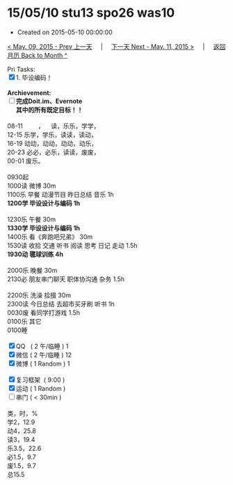 # 15/05/10 stu13 spo26 was10

- Created on 2015-05-10 00:00:00

[< May. 09, 2015 - Prev 上一天](/lifelogs/2015/05/d09.md) &nbsp; &nbsp; | &nbsp; &nbsp; [下一天 Next - May. 11, 2015 >](/lifelogs/2015/05/d11.md) &nbsp; &nbsp; |  &nbsp; &nbsp; [返回月历 Back to Month ^](/lifelogs/2015/05/index.md)
<br/><div>Pri Tasks:<br clear="none"/><input type="checkbox" checked="true" />1. 毕设编码！</div>    <div><br clear="none"/></div>    <div><strong>Archievement:</strong></div>    <div><strong><input type="checkbox" />完成Doit.im、</strong><strong>Evernote</strong></div>    <div><strong>      其中的</strong><strong>所有</strong><strong>既定目标！！</strong></div>    <div>        <div><br clear="none"/></div>08-11         ，    读，乐乐，学学，<br clear="none"/>12-15 乐学，学乐，读读，读动，<br clear="none"/>16-19 动动，动动，动动，动乐，<br clear="none"/>20-23 必必，必乐，读读，废废，    </div>    <div>00-01 废乐。<br/>        <div><br clear="none"/></div>0930起<br clear="none"/>1000读 微博 30m    </div>    <div>1100乐 早餐 动漫节目 昨日总结 音乐 1h</div>    <div><strong>1200学 </strong><strong>毕设设计与编码</strong><strong> 1h</strong></div>    <div>        <div><br clear="none"/></div>1230乐 午餐 30m    </div>    <div><strong>1330学 </strong><strong>毕设设计与编码</strong><strong> 1h</strong></div>    <div>        <div>1400乐 看《奔跑吧兄弟》 30m</div>        <div>1530读 收拾 交通 听书 阅读 思考 日记 走动 1.5h</div>        <div><b>1930动 毽球训练 4h</b></div>        <div><b><br/></b></div>2000乐 晚餐 30m    </div>    <div>2130必 朋友串门聊天 职体协沟通 杂务 1.5h</div>    <div><br/></div>    <div>2200乐 洗澡 拾掇 30m</div>    <div>2300读 今日总结 去超市买牙刷 听书 1h</div>    <div>0030废 看同学打游戏 1.5h</div>    <div>0100乐 其它</div>    <div>0100睡</div>    <div><br clear="none"/></div>    <div><input type="checkbox" checked="true" />QQ   ( 2 午/临睡 ) 1<br clear="none"/><input type="checkbox" checked="true" />微信 ( 2 午/临睡 ) 12</div>    <div><input type="checkbox" checked="true" />微博 ( 1 Random ) 1</div>    <div><br clear="none"/></div>    <div><input type="checkbox" checked="true" />复习框架  ( 9:00 ) <br clear="none"/></div>    <div><input type="checkbox" checked="true" />运动 ( 1 Random ) </div>    <div><input type="checkbox" />串门 ( < 30min ) </div>    <div>        <div><br clear="none"/></div>类，时，%<br clear="none"/>学2，12.9<br clear="none"/>动4，25.8<br clear="none"/>读3，19.4<br clear="none"/>乐3.5，22.6<br clear="none"/>必1.5，9.7<br clear="none"/>废1.5，9.7<br clear="none"/>总15.5    </div>

